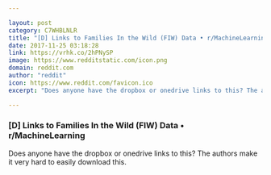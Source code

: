 ```yaml
---

layout: post
category: C7WHBLNLR
title: "[D] Links to Families In the Wild (FIW) Data • r/MachineLearning"
date: 2017-11-25 03:18:28
link: https://vrhk.co/2hPNySP
image: https://www.redditstatic.com/icon.png
domain: reddit.com
author: "reddit"
icon: https://www.reddit.com/favicon.ico
excerpt: "Does anyone have the dropbox or onedrive links to this? The authors make it very hard to easily download this."

---
```


### [D] Links to Families In the Wild (FIW) Data • r/MachineLearning

Does anyone have the dropbox or onedrive links to this? The authors make it very hard to easily download this.